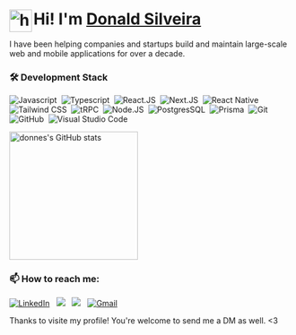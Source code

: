 # <img alt="handwavegif" src="https://user-images.githubusercontent.com/39513876/112366216-8cfe7400-8cfe-11eb-8116-7d3dbae20e97.gif" width='40' align="left"/> Hi! I'm [**Donald Silveira**](https://donnes.vercel.app/)

I have been helping companies and startups build and maintain large-scale web and mobile applications for over a decade.

### 🛠 Development Stack

![Javascript](https://img.shields.io/badge/-JavaScript-05122A?style=flat&logo=javascript)&nbsp;
![Typescript](https://img.shields.io/badge/-TypeScript-05122A?style=flat&logo=typescript)&nbsp;
![React.JS](https://img.shields.io/badge/-React.js-05122A?style=flat&logo=react)&nbsp;
![Next.JS](https://img.shields.io/badge/-Next.js-05122A?style=flat&logo=nextdotjs)&nbsp;
![React Native](https://img.shields.io/badge/-React%20Native-05122A?style=flat&logo=react)&nbsp;
![Tailwind CSS](https://img.shields.io/badge/-Tailwind_CSS-05122A?style=flat&logo=tailwind-css)&nbsp;
![tRPC](https://img.shields.io/badge/-tRPC-05122A?style=flat&logo=tRPC)&nbsp;
![Node.JS](https://img.shields.io/badge/-Node.JS-05122A?style=flat&logo=node.js)&nbsp;
![PostgresSQL](https://img.shields.io/badge/-PostgreSQL-05122A?style=flat&logo=postgresql)&nbsp;
![Prisma](https://img.shields.io/badge/-Prisma-05122A?style=flat&logo=prisma)&nbsp;
![Git](https://img.shields.io/badge/-Git-05122A?style=flat&logo=git)&nbsp;
![GitHub](https://img.shields.io/badge/-GitHub-05122A?style=flat&logo=github)&nbsp;
![Visual Studio Code](https://img.shields.io/badge/-Visual%20Studio%20Code-05122A?style=flat&logo=visual-studio-code&logoColor=007ACC)&nbsp;

<img src="https://github-readme-stats.vercel.app/api?username=donnes&hide=&count_private=true&title_color=7310FA&text_color=18181b&icon_color=7310FA&bg_color=fafafa&hide_border=true&show_icons=true" alt="donnes's GitHub stats" height="229" />

### 📫 How to reach me:

<a href="https://www.linkedin.com/in/donaldsilveira/"><img alt="LinkedIn" src="https://img.shields.io/badge/linkedin-%230077B5.svg?style=for-the-badge&logo=linkedin&logoColor=white"/></a> &nbsp;
<a href="https://twitter.com/donaldsilveira"><img src="https://img.shields.io/badge/Twitter-%231DA1F2.svg?style=for-the-badge&logo=Twitter&logoColor=white"/></a> &nbsp;
<a href="https://instagram.com/donaldsilveira"><img src="https://img.shields.io/badge/Instagram-%23E4405F.svg?style=for-the-badge&logo=Instagram&logoColor=white"/></a> &nbsp;
<a href="mailto:donaldsilveira@gmail.com"><img alt="Gmail" src="https://img.shields.io/badge/Gmail-D14836?style=for-the-badge&logo=gmail&logoColor=white" /></a> &nbsp;

Thanks to visite my profile! You're welcome to send me a DM as well. <3
